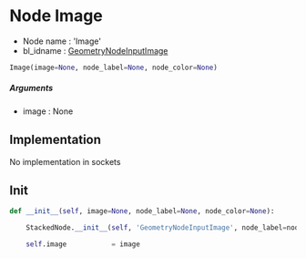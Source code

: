# Node Image

- Node name : 'Image'
- bl_idname : [GeometryNodeInputImage](https://docs.blender.org/api/current/bpy.types.{bl_idname}.html)


``` python
Image(image=None, node_label=None, node_color=None)
```
##### Arguments

- image : None

## Implementation

No implementation in sockets

## Init

``` python
def __init__(self, image=None, node_label=None, node_color=None):

    StackedNode.__init__(self, 'GeometryNodeInputImage', node_label=node_label, node_color=node_color)

    self.image           = image
```
